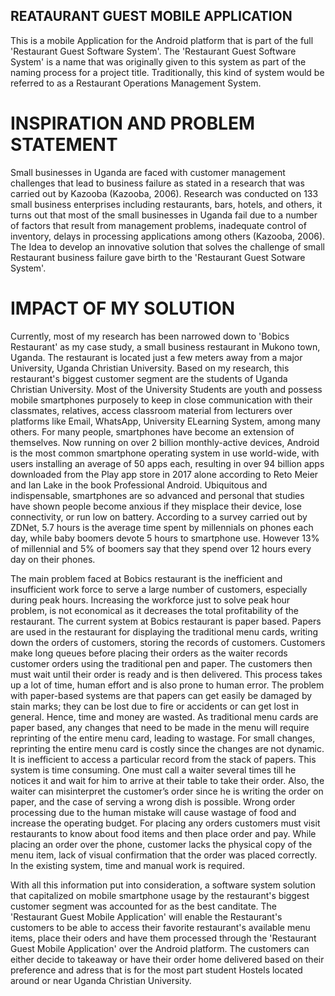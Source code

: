## REATAURANT GUEST MOBILE APPLICATION
This is a mobile Application for the Android platform that is part of the full 'Restaurant Guest Software System'. The 'Restaurant Guest Software System' is a name that was originally given to this system as part of the naming process for a project title. Traditionally, this kind of system would be referred to as a Restaurant Operations Management System. 

# INSPIRATION AND PROBLEM STATEMENT
Small businesses in Uganda are faced with customer management challenges that lead to business failure as stated in a research that was carried out by Kazooba (Kazooba, 2006).
Research was conducted on 133 small business enterprises including restaurants, bars, hotels, and others, it turns out that most of the small businesses in Uganda fail due to a number of factors that result from management problems, inadequate control of inventory, delays in processing applications among others (Kazooba, 2006). The Idea to develop an innovative solution that solves the challenge of small Restaurant business failure gave birth to the 'Restaurant Guest Sotware System'.

# IMPACT OF MY SOLUTION
Currently, most of my research has been narrowed down to 'Bobics Restaurant' as my case study, a small business restaurant in Mukono town, Uganda. The restaurant is located just a few meters away from a major University, Uganda Christian University. Based on my research, this restaurant's biggest customer segment are the students of Uganda Christian University. Most of the University Students are youth and possess mobile smartphones purposely to keep in close communication with their classmates, relatives, access classroom material from lecturers over platforms like Email, WhatsApp, University ELearning System, among many others. 
For many people, smartphones have become an extension of themselves. Now running on over 2 billion monthly-active devices, Android is the most common smartphone operating system in use world-wide, with users installing an average of 50 apps each, resulting in over 94 billion apps downloaded from the Play app store in 2017 alone according to Reto Meier and Ian Lake in the book Professional Android.
Ubiquitous and indispensable, smartphones are so advanced and personal that studies have shown people become anxious if they misplace their device, lose connectivity, or run low on battery.
According to a survey carried out by ZDNet, 5.7 hours is the average time spent by millennials on phones each day, while baby boomers devote 5 hours to smartphone use. However 13% of millennial and 5% of boomers say that they spend over 12 hours every day on their phones. 

The main problem faced at Bobics restaurant is the inefficient and insufficient work force to serve a large number of customers, especially during peak hours. Increasing the workforce just to solve peak hour problem, is not economical as it decreases the total profitability of the restaurant. The current system at Bobics restaurant is paper based. Papers are used in the restaurant for displaying the traditional menu cards, writing down the orders of customers, storing the records of customers. Customers make long queues before placing their orders as the waiter records customer orders using the traditional pen and paper. The customers then must wait until their order is ready and is then delivered. This process takes up a lot of time, human effort and is also prone to human error. The problem with paper-based systems are that papers can get easily be damaged by stain marks; they can be lost due to fire or accidents or can get lost in general. Hence, time and money are wasted. As traditional menu cards are paper based, any changes that need to be made in the menu will require reprinting of the entire menu card, leading to wastage. For small changes, reprinting the entire menu card is costly since the changes are not dynamic. It is inefficient to access a particular record from the stack of papers. This system is time consuming. One must call a waiter several times till he notices it and wait for him to arrive at their table to take their order. Also, the waiter can misinterpret the customer’s order since he is writing the order on paper, and the case of serving a wrong dish is possible. Wrong order processing due to the human mistake will cause wastage of food and increase the operating budget. For placing any orders customers must visit restaurants to know about food items and then place order and pay. While placing an order over the phone, customer lacks the physical copy of the menu item, lack of visual confirmation that the order was placed correctly. In the existing system, time and manual work is required. 

With all this information put into consideration, a software system solution that capitalized on mobile smartphone usage by the restaurant's biggest customer segment was accounted for as the best canditate.
The 'Restaurant Guest Mobile Application' will enable the Restaurant's customers to be able to access their favorite restaurant's available menu items, place their oders and have them processed through the 'Restaurant Guest Mobile Application' over the Android platform. The customers can either decide to takeaway or have their order home delivered based on their preference and adress that is for the most part student Hostels located around or near Uganda Christian University.  




